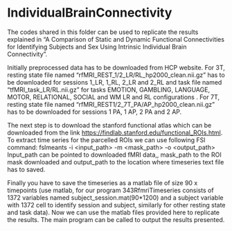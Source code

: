 # IndividualBrainConnectivity
The codes shared in this folder can be used to replicate the results explained in “A Comparison of Static and Dynamic Functional Connectivities for Identifying Subjects and Sex Using Intrinsic Individual Brain Connectivity”. 

Initially preprocessed data has to be downloaded from HCP website. For 3T, resting state file named “rfMRI_REST_1/2_LR/RL_hp2000_clean.nii.gz”  has to be downloaded for sessions 1_LR, 1_RL, 2_LR and 2_RL and task file named “tfMRI_task_LR/RL.nii.gz” for tasks EMOTION, GAMBLING, LANGUAGE, MOTOR, RELATIONAL, SOCIAL and WM LR and RL configurations . For 7T, resting state file named “rfMRI_REST1/2_7T_PA/AP_hp2000_clean.nii.gz”  has to be downloaded for sessions 1 PA, 1 AP, 2 PA and 2 AP. 

The next step is to download the stanford functional atlas which can be downloaded from the link https://findlab.stanford.edu/functional_ROIs.html. To extract time series for the parcelled ROIs we can use following FSl command:
fslmeants -i <input_path> -m <mask_path> -o <output_path> 
Input_path can be pointed to downloaded fMRI data,, mask_path to the ROI mask downloaded and output_path to the location where timeseries text file has to saved.

Finally you have to save the timeseries as a matlab file of size 90 x timepoints (use matlab, for our program 343RfmriTimeseries consists of 1372 variables named subject_session.mat(90*1200) and a subject variable with 1372 cell to identify session and subject, similarly for other resting state and task data). Now we can use the matlab files provided here to replicate the results. The main program can be called to output the results presented.
